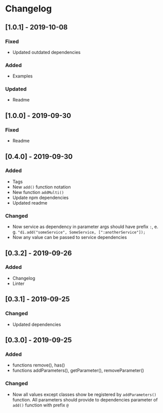 # Changelog

## [1.0.1] - 2019-10-08
### Fixed
- Updated outdated dependencies

### Added
- Examples

### Updated
- Readme

## [1.0.0] - 2019-09-30
### Fixed
- Readme

## [0.4.0] - 2019-09-30
### Added
- Tags
- New `add()` function notation
- New function `addMulti()`
- Update npm dependencies
- Updated readme

### Changed
- Now service as dependency in parameter args should have prefix `:`, e. g. `"di.add("someService", SomeService, [":anotherService"]);`
- Now any value can be passed to service dependencies

## [0.3.2] - 2019-09-26

### Added
- Changelog
- Linter

## [0.3.1] - 2019-09-25

### Changed
- Updated dependencies


## [0.3.0] - 2019-09-25

### Added
- functions remove(), has()
- functions addParameters(), getParameter(), removeParameter()

### Changed
- Now all values except classes show be registered by `addParameters()` function.
All parameters should provide to dependencies parameter of `add()` function with prefix `@`  
